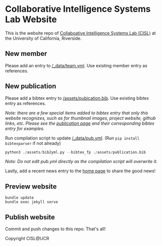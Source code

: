 # Collaborative Intelligence Systems Lab Website

This is the website repo of [Collaboative Intelligence Systems Lab (CISL)](https://cisl.ucr.edu/) at the 
University of California, Riverside.

## New member
Please add an entry to [/_data/team.yml](https://github.com/UCR-CISL/UCR-CISL.github.io/blob/main/_data/team.yml). Use existing member entry as references.

## New publication
Please add a bibtex entry to [/assets/pubication.bib](https://github.com/UCR-CISL/UCR-CISL.github.io/blob/main/assets/publications.bib). Use existing bibtex entry as references. 

*Note: there are a few special items added to bibtex entry that only this website recognizes, such as for thumbnail images, project website, github links, etc. Please see the [publication page](https://cisl.ucr.edu/publication/) and their corresponding bibtex entry for examples.*

Run compilation script to update [/_data/pub.yml](https://github.com/UCR-CISL/UCR-CISL.github.io/blob/main/_data/pub.yml). (Run ```pip install bibtexparser``` if not already)
```python
python3 ./assets/bib2yml.py --bibtex_fp ./assets/publication.bib
```
*Note: Do not edit pub.yml directly as the compilation script will overwrite it.*

Lastly, add a recent news entry to the [home page](https://github.com/UCR-CISL/UCR-CISL.github.io/blob/main/index.md) to share the good news!

## Preview website
```shell
bundle update 
bundle exec jekyll serve
```
## Publish website
Commit and push changes to this repo. That's all!

Copyright CISL@UCR
